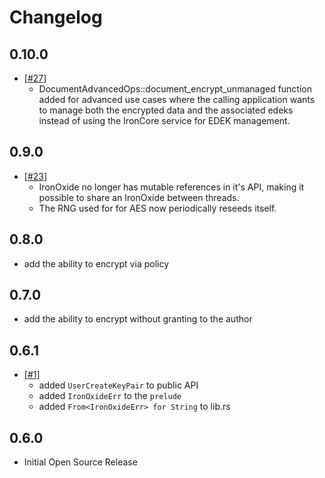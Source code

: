 # Changelog

## 0.10.0
- [[#27](https://github.com/IronCoreLabs/ironoxide/pull/23)]
  - DocumentAdvancedOps::document_encrypt_unmanaged function added for advanced use cases where the calling application wants to manage both the encrypted data and the associated edeks instead of using the IronCore service for EDEK management.

## 0.9.0
- [[#23](https://github.com/IronCoreLabs/ironoxide/pull/23)]
  - IronOxide no longer has mutable references in it's API, making it possible to share an IronOxide between threads.
  - The RNG used for for AES now periodically reseeds itself.

## 0.8.0

- add the ability to encrypt via policy

## 0.7.0

- add the ability to encrypt without granting to the author

## 0.6.1

- [[#1](#1)]
  - added `UserCreateKeyPair` to public API
  - added `IronOxideErr` to the `prelude`
  - added `From<IronOxideErr> for String` to lib.rs

## 0.6.0

- Initial Open Source Release
